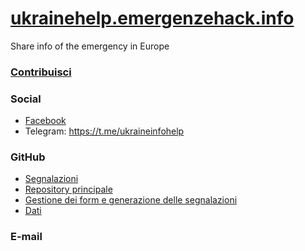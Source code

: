 # [ukrainehelp.emergenzehack.info](https://ukrainehelp.emergenzehack.info)

Share info of the emergency in Europe

### [Contribuisci](https://www.europehelp.info/contribuisci/)

### Social

- [Facebook](https://www.facebook.com/groups/ukrainehelpit/)
- Telegram: https://t.me/ukraineinfohelp

### GitHub

- [Segnalazioni](https://github.com/emergenzeHack/europehelp.info_segnalazioni/issues)
- [Repository principale](https://github.com/emergenzeHack/europehelp.info)
- [Gestione dei form e generazione delle segnalazioni](https://github.com/emergenzeHack/europehelp.info_form)
- [Dati](https://github.com/emergenzeHack/europehelp.info_data)

### E-mail

